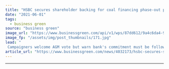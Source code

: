 ```yaml
---
title: "HSBC secures shareholder backing for coal financing phase-out plan"
date: "2021-06-01"
tags: 
  - business green
source: "business green"
image_url: "https://www.businessgreen.com/api/v1/wps/87dd612/9a4c6da4-9ad3-4b73-9377-68bc6d7e6364/8/hsbc-canary-wharf-10-185x114.jpg"
image_fp: "/assets/img/post_thumbnails/171.jpg"
lead: "
 Campaigners welcome AGM vote but warn bank's commitment must be followed up by robust framework for delivering global 2040 coal financing phase out ..."
article_url: "https://www.businessgreen.com/news/4032173/hsbc-secures-shareholder-backing-plan-end-coal-financing"
---
```


---
